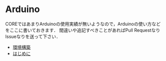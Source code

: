 # Arduino

COREではあまりArduinoの使用実績が無いようなので，Arduinoの使い方などをここに書いておきます．
間違いや追記すべきことがあればPull RequestなりIssueなりを送って下さい．

- [環境構築](./env.md)
- [はじめに](./intro.md)
